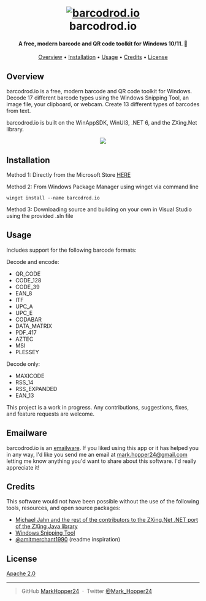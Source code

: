 <h1 align="center">
  <a href="https://www.microsoft.com/store/apps/9PHMXNX36SZZ"><img src="https://raw.githubusercontent.com/MarkHopper24/barcodrod.io/public/Assets/LockScreenLogo.scale-200.png" alt="barcodrod.io"></a><br>
  barcodrod.io
  
</h1>

<h4 align="center">A free, modern barcode and QR code toolkit for Windows 10/11. 🤠</h4>

<p align="center">
  <a href="#overview">Overview</a> •
  <a href="#installation">Installation</a> •
  <a href="#usage">Usage</a> •
  <a href="#credits">Credits</a> •
  <a href="#license">License</a>
</p>


## Overview
barcodrod.io is a free, modern barcode and QR code toolkit for Windows. Decode 17 different barcode types using the Windows Snipping Tool, an image file, your clipboard, or webcam. Create 13 different types of barcodes from text. 

barcodrod.io is built on the WinAppSDK, WinUI3, .NET 6, and the ZXing.Net library.

<p align="center">
<img src = https://github.com/MarkHopper24/barcodrod.io/blob/public/barcodrod.io.gif>
<br>
</p>

## Installation
Method 1: Directly from the Microsoft Store [HERE](https://www.microsoft.com/store/apps/9PHMXNX36SZZ)

Method 2: From Windows Package Manager using winget via command line
```
winget install --name barcodrod.io
```
Method 3: Downloading source and building on your own in Visual Studio using the provided .sln file

## Usage
Includes support for the following barcode formats:

Decode and encode:
- QR_CODE
- CODE_128
- CODE_39
- EAN_8
- ITF
- UPC_A
- UPC_E
- CODABAR
- DATA_MATRIX
- PDF_417
- AZTEC
- MSI
- PLESSEY

Decode only:
- MAXICODE
- RSS_14
- RSS_EXPANDED
- EAN_13

This project is a work in progress. Any contributions, suggestions, fixes, and feature requests are welcome.

## Emailware

barcodrod.io is an [emailware](https://en.wiktionary.org/wiki/emailware). If you liked using this app or it has helped you in any way, I'd like you send me an email at <mark.hopper24@gmail.com> letting me know anything you'd want to share about this software. I'd really appreciate it!

## Credits

This software would not have been possible without the use of the following tools, resources, and open source packages:

- [Michael Jahn and the rest of the contributors to the ZXing.Net .NET port of the ZXing Java library](https://github.com/micjahn/ZXing.Net)
- [Windows Snipping Tool](https://www.microsoft.com/store/productId/9MZ95KL8MR0L)
- [@amitmerchant1990](https://github.com/amitmerchant1990/electron-markdownify#readme) (readme inspiration)

## License

[Apache 2.0](https://github.com/MarkHopper24/barcodrod.io/blob/public/LICENSE.txt)

---

> GitHub [MarkHopper24](https://github.com/MarkHopper24) &nbsp;&middot;&nbsp;
> Twitter [@Mark_Hopper24](https://twitter.com/Mark_Hopper24)
